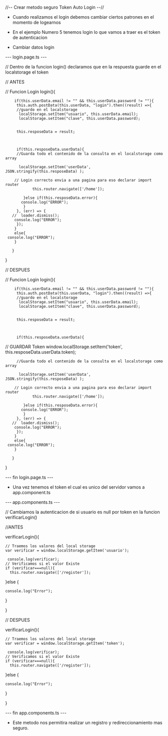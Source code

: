 //-- Crear metodo seguro Token Auto Login --//

* Cuando realizamos el login debemos cambiar ciertos patrones en el momento de logearnos

* En el ejemplo Numero 5 tenemos login lo que vamos a traer es el token de autenticacion

* Cambiar datos login


--- login.page.ts ---


// Dentro de la funcion login() declaramos que en la respuesta guarde en el localstorage el token

// ANTES

// Funcion Login
  login(){
   
        if(this.userData.email != "" && this.userData.password != ""){
         this.auth.postData(this.userData, "login").then((result) =>{
         //guardo en el localstorage
          localStorage.setItem("usuario", this.userData.email);
          localStorage.setItem("clave", this.userData.password);
       
         
         this.resposeData = result;
        
        
          
         if(this.resposeData.userData){  
         //Guarda todo el contenido de la consulta en el localstorage como array
          
          localStorage.setItem('userData', JSON.stringify(this.resposeData) );
        
        // Login correcto envia a una pagina para eso declarar import router
                this.router.navigate(['/home']);
               
            }else if(this.resposeData.error){
           console.log("ERROR");
            } 
         }, (err) => {
       //  loader.dismiss();
        console.log("ERROR");
         });
        }
        else{
     console.log("ERROR");
        }
       
       }

}

// DESPUES

// Funcion Login
  login(){
   
        if(this.userData.email != "" && this.userData.password != ""){
         this.auth.postData(this.userData, "login").then((result) =>{
         //guardo en el localstorage
          localStorage.setItem("usuario", this.userData.email);
          localStorage.setItem("clave", this.userData.password);
       
         
         this.resposeData = result;
        
        
          
         if(this.resposeData.userData){  

// GUARDAR Token
  window.localStorage.setItem('token', this.resposeData.userData.token);

         //Guarda todo el contenido de la consulta en el localstorage como array
          
          localStorage.setItem('userData', JSON.stringify(this.resposeData) );
        
        // Login correcto envia a una pagina para eso declarar import router
                this.router.navigate(['/home']);
               
            }else if(this.resposeData.error){
           console.log("ERROR");
            } 
         }, (err) => {
       //  loader.dismiss();
        console.log("ERROR");
         });
        }
        else{
     console.log("ERROR");
        }
       
       }

}

--- fin login.page.ts ---


* Una vez tenemos el token el cual es unico del servidor vamos a app.component.ts 


--- app.components.ts ---

// Cambiamos la autenticacion de si usuario es null por token en la funcion verificarLogin()


//ANTES

verificarLogin(){

    // Traemos los valores del local storage
    var verificar = window.localStorage.getItem('usuario');
  
     console.log(verificar);
    // Verificamos si el valor Existe
    if (verificar===null){
      this.router.navigate(['/register']);
  }else {
  
    console.log("Error");
  
  }
  
  }


// DESPUES

verificarLogin(){

    // Traemos los valores del local storage
    var verificar = window.localStorage.getItem('token');
  
     console.log(verificar);
    // Verificamos si el valor Existe
    if (verificar===null){
      this.router.navigate(['/register']);
  }else {
  
    console.log("Error");
  
  }
  
  }

  --- fin app.components.ts ---


  * Este metodo nos permitira realizar un registro y redireccionamiento mas seguro.

  
